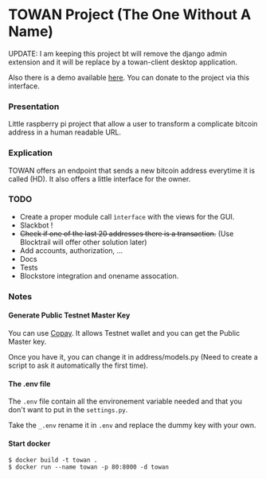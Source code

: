 # TOWAN Project (The One Without A Name)

UPDATE: I am keeping this project bt will remove the django admin extension and it will be replace by a towan-client desktop
application.

Also there is a demo available [here](http://lola.ninja). You can donate to the project via this interface.

### Presentation

Little raspberry pi project that allow a user to transform a complicate bitcoin address in a human readable URL.

### Explication

TOWAN offers an endpoint that sends a new bitcoin address everytime it is called (HD). It also offers a little interface for the owner.

### TODO ##

* Create a proper module call `ìnterface` with the views for the GUI.
* Slackbot !
* ~~Check if one of the last 20 addresses there is a transaction.~~ (Use Blocktrail will offer other solution later)
* Add accounts, authorization, ...
* Docs
* Tests
* Blockstore integration and onename assocation.

### Notes ##

#### Generate Public Testnet Master Key

You can use [Copay](https://copay.io/). It allows Testnet wallet and you can get the Public Master key.

Once you have it, you can change it in address/models.py (Need to create a script to ask it automatically the first time).

#### The .env file

The `.env` file contain all the environement variable needed and that you don't want to put in the `settings.py`.

Take the `_.env` rename it in `.env` and replace the dummy key with your own.

#### Start docker

```
$ docker build -t towan .
$ docker run --name towan -p 80:8000 -d towan
```
